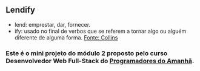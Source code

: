 ## Lendify 

- lend: emprestar, dar, fornecer.
- ify: usado no final de verbos que se referem a tornar algo ou alguém diferente de alguma forma. [Fonte: Collins](https://www.collinsdictionary.com/pt/dictionary/english/ify)


### Este é o mini projeto do módulo 2 proposto pelo curso Desenvolvedor Web Full-Stack do [Programadores do Amanhã](https://programadoresdoamanha.org/).